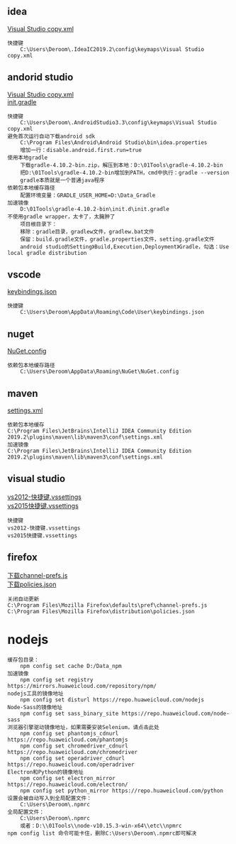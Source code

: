 ## idea
[Visual Studio copy.xml](./config/idea.xml)
```
快捷键
    C:\Users\Deroom\.IdeaIC2019.2\config\keymaps\Visual Studio copy.xml
```
## andorid studio
[Visual Studio copy.xml](./config/idea.xml)  
[init.gradle](./config/init.gradle)
```
快捷键
    C:\Users\Deroom\.AndroidStudio3.3\config\keymaps\Visual Studio copy.xml
避免首次运行自动下载android sdk
    C:\Program Files\Android\Android Studio\bin\idea.properties
    增加一行：disable.android.first.run=true
使用本地gradle
    下载gradle-4.10.2-bin.zip，解压到本地：D:\01Tools\gradle-4.10.2-bin
    把D:\01Tools\gradle-4.10.2-bin增加到PATH，cmd中执行：gradle --version
    gradle本质就是一个普通java程序
依赖包本地缓存路径
    配置环境变量：GRADLE_USER_HOME=D:\Data_Gradle
加速镜像
    D:\01Tools\gradle-4.10.2-bin\init.d\init.gradle
不使用gradle wrapper，太卡了，太臃肿了
    项目根目录下：
    移除：gradle目录，gradlew文件，gradlew.bat文件
    保留：build.gradle文件，gradle.properties文件，setting.gradle文件
    android studio的Setting》Build,Execution,Deployment》Gradle，勾选：Use local gradle distribution
```
## vscode
[keybindings.json](./config/keybindings.json)
```
快捷键
    C:\Users\Deroom\AppData\Roaming\Code\User\keybindings.json
```
## nuget
[NuGet.config](./config/NuGet.config)
```
依赖包本地缓存路径
    C:\Users\Deroom\AppData\Roaming\NuGet\NuGet.config
```
## maven
[settings.xml](./config/settings.xml)
```
依赖包本地缓存
C:\Program Files\JetBrains\IntelliJ IDEA Community Edition 2019.2\plugins\maven\lib\maven3\conf\settings.xml
加速镜像
C:\Program Files\JetBrains\IntelliJ IDEA Community Edition 2019.2\plugins\maven\lib\maven3\conf\settings.xml
```
## visual studio
[vs2012-快捷键.vssettings](./config/vs2012-快捷键.vssettings)  
[vs2015快捷键.vssettings](./config/vs2015快捷键.vssettings)
```
快捷键
vs2012-快捷键.vssettings
vs2015快捷键.vssettings
```
## firefox
[下载channel-prefs.js](./config/channel-prefs.js)  
[下载policies.json](./config/policies.json)
```
关闭自动更新
C:\Program Files\Mozilla Firefox\defaults\pref\channel-prefs.js
C:\Program Files\Mozilla Firefox\distribution\policies.json
```
# nodejs
```
缓存包目录：
    npm config set cache D:/Data_npm
加速镜像
    npm config set registry https://mirrors.huaweicloud.com/repository/npm/
nodejs工具的镜像地址
    npm config set disturl https://repo.huaweicloud.com/nodejs
Node-Sass的镜像地址
    npm config set sass_binary_site https://repo.huaweicloud.com/node-sass
浏览器引擎驱动镜像地址，如果需要安装Selenium，请点击此处
    npm config set phantomjs_cdnurl https://repo.huaweicloud.com/phantomjs
    npm config set chromedriver_cdnurl https://repo.huaweicloud.com/chromedriver
    npm config set operadriver_cdnurl https://repo.huaweicloud.com/operadriver 
Electron和Python的镜像地址
    npm config set electron_mirror https://repo.huaweicloud.com/electron/
    npm config set python_mirror https://repo.huaweicloud.com/python
设置会被自动写入到全局配置文件：
    C:\Users\Deroom\.npmrc
全局配置文件：
    C:\Users\Deroom\.npmrc
    或者：D:\\01Tools\\node-v10.15.3-win-x64\\etc\\npmrc
npm config list 命令可能卡住，删除C:\Users\Deroom\.npmrc即可解决
```


